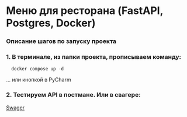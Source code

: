 # Меню для ресторана (FastAPI, Postgres, Docker)


### Описание шагов по запуску проекта

  ### 1. В терминале, из папки проекта, прописываем команду: 
  
      docker compose up -d
      
...  или кнопкой в PyCharm

  ### 2. Тестируем API в постмане. Или в свагере: 
  
  [Swager](http://localhost:8000/docs)
